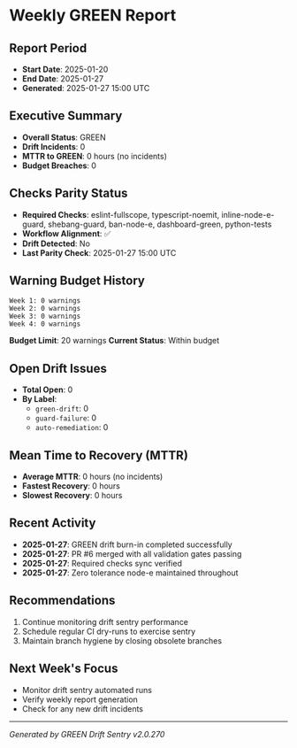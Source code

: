 # Weekly GREEN Report

## Report Period
- **Start Date**: 2025-01-20
- **End Date**: 2025-01-27
- **Generated**: 2025-01-27 15:00 UTC

## Executive Summary
- **Overall Status**: GREEN
- **Drift Incidents**: 0
- **MTTR to GREEN**: 0 hours (no incidents)
- **Budget Breaches**: 0

## Checks Parity Status
- **Required Checks**: eslint-fullscope, typescript-noemit, inline-node-e-guard, shebang-guard, ban-node-e, dashboard-green, python-tests
- **Workflow Alignment**: ✅
- **Drift Detected**: No
- **Last Parity Check**: 2025-01-27 15:00 UTC

## Warning Budget History
```
Week 1: 0 warnings
Week 2: 0 warnings
Week 3: 0 warnings
Week 4: 0 warnings
```

**Budget Limit**: 20 warnings
**Current Status**: Within budget

## Open Drift Issues
- **Total Open**: 0
- **By Label**:
  - `green-drift`: 0
  - `guard-failure`: 0
  - `auto-remediation`: 0

## Mean Time to Recovery (MTTR)
- **Average MTTR**: 0 hours (no incidents)
- **Fastest Recovery**: 0 hours
- **Slowest Recovery**: 0 hours

## Recent Activity
- **2025-01-27**: GREEN drift burn-in completed successfully
- **2025-01-27**: PR #6 merged with all validation gates passing
- **2025-01-27**: Required checks sync verified
- **2025-01-27**: Zero tolerance node-e maintained throughout

## Recommendations
1. Continue monitoring drift sentry performance
2. Schedule regular CI dry-runs to exercise sentry
3. Maintain branch hygiene by closing obsolete branches

## Next Week's Focus
- Monitor drift sentry automated runs
- Verify weekly report generation
- Check for any new drift incidents

---
*Generated by GREEN Drift Sentry v2.0.270*
